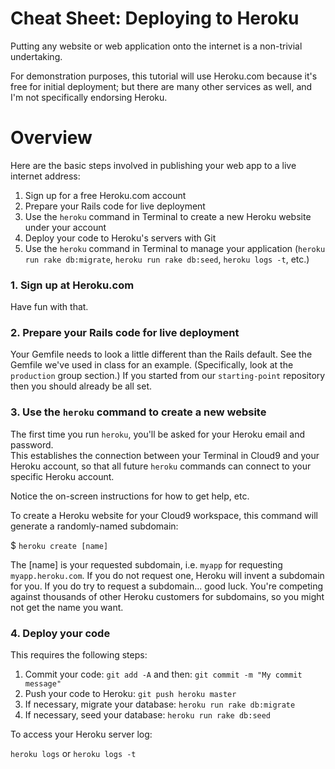 # Cheat Sheet: Deploying to Heroku

Putting any website or web application onto the internet is a non-trivial undertaking.

For demonstration purposes, this tutorial will use Heroku.com because it's free for initial deployment;
but there are many other services as well, and I'm not specifically endorsing Heroku.

# Overview

Here are the basic steps involved in publishing your web app to a live internet address:

1. Sign up for a free Heroku.com account
2. Prepare your Rails code for live deployment
3. Use the `heroku` command in Terminal to create a new Heroku website under your account
3. Deploy your code to Heroku's servers with Git
4. Use the `heroku` command in Terminal to manage your application (`heroku run rake db:migrate`, `heroku run rake db:seed`, `heroku logs -t`, etc.)

### 1. Sign up at Heroku.com

Have fun with that.

### 2. Prepare your Rails code for live deployment

Your Gemfile needs to look a little different than the Rails default.  See the Gemfile we've used in class for an example.  (Specifically, look at the `production` group section.)  If you started from our `starting-point` repository then you should already
be all set.


### 3. Use the `heroku` command to create a new website

The first time you run `heroku`, you'll be asked for your Heroku email and password.  
This establishes the connection between your Terminal in Cloud9 and your Heroku account, so that all future `heroku`
commands can connect to your specific Heroku account.

Notice the on-screen instructions for how to get help, etc.

To create a Heroku website for your Cloud9 workspace, this command will generate a randomly-named subdomain:

$ `heroku create [name]`

The [name] is your requested subdomain, i.e. `myapp` for requesting `myapp.heroku.com`.  If you do not request one, Heroku will invent a subdomain for you.  If you do try to request a subdomain... good luck.  You're competing against thousands of other Heroku customers for subdomains, so you might not get the name you want.


### 4. Deploy your code

This requires the following steps:

1. Commit your code: `git add -A` and then: `git commit -m "My commit message"`
2. Push your code to Heroku: `git push heroku master`
3. If necessary, migrate your database: `heroku run rake db:migrate`
4. If necessary, seed your database: `heroku run rake db:seed`

To access your Heroku server log:

`heroku logs` or `heroku logs -t`

